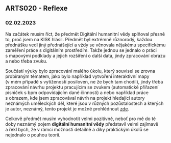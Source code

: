 ## ARTS020 - Reflexe
### 02.02.2023

Na začátek musím říct, že předmět Digitální humanitní vědy splňoval přesně to, proč jsem na KISK hlásil. Předmět byl extrémně různorodý, každou přednášku vedl jiný přednášející a vždy se věnovala nějakému specifickému zaměření práce s digitálním prostředím. Takže jednou se jednalo o práci s mapovými podklady a jejich rozšíření o další data, jindy zpracování obrazu a nebo třeba zvuku. 

Součástí výuky bylo zpracování malého úkolu, který souvisel se zrovna probíraným tématem, jako bylo například vytvoření interaktivní mapy (v mém případě s vytížeností posiloven, ne že bych tam chodil), jindy třeba zpracování návrhu projektu pracujícím se zvukem (automatické přiřazení písniček s bpm odpovídajícím dané činnosti) a nebo například práce s obrazem, kde jsem zpracovával návrh na projekt hledající autory neznámých uměleckých děl, které jsou v různých pozůstalostech a kterých je autor, neznámý, tento projekt je možné prohlédnout [zde](unknown-artists.pdf). 

Celkově předmět musím vyhodnotit velmi pozitivně, neboť pro mě do té doby neznámý pojem **digitální humanitní vědy** představil velmi zajímavě a řekl bych, že v rámci možností detailně a díky praktickým úkolů se nejednalo o pouhou teorii. 
